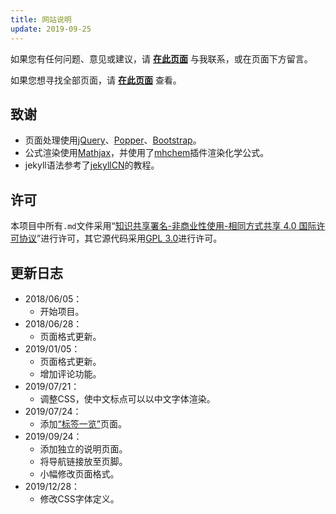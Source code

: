 ```yaml
---
title: 网站说明
update: 2019-09-25
---
```

如果您有任何问题、意见或建议，请 **[在此页面](https://github.com/Xzonn/Xzonn.github.io/issues)** 与我联系，或在页面下方留言。

如果您想寻找全部页面，请 **[在此页面](/pages/)** 查看。

## 致谢
- 页面处理使用[jQuery](https://jquery.com/)、[Popper](https://popper.js.org/)、[Bootstrap](https://getbootstrap.com/)。
- 公式渲染使用[Mathjax](https://www.mathjax.org/)，并使用了[mhchem](https://github.com/mhchem/MathJax-mhchem)插件渲染化学公式。
- jekyll语法参考了[jekyllCN](https://jekyllcn.com/)的教程。

## 许可
本项目中所有`.md`文件采用“[知识共享署名-非商业性使用-相同方式共享 4.0 国际许可协议](http://creativecommons.org/licenses/by-nc-sa/4.0/)”进行许可，其它源代码采用[GPL 3.0](https://github.com/Xzonn/xzonn.github.io/blob/master/LICENSE)进行许可。

## 更新日志
- 2018/06/05：
  - 开始项目。
- 2018/06/28：
  - 页面格式更新。
- 2019/01/05：
  - 页面格式更新。
  - 增加评论功能。
- 2019/07/21：
  - 调整CSS，使中文标点可以以中文字体渲染。
- 2019/07/24：
  - 添加[“标签一览”](https://xzonn.github.io/tags/)页面。
- 2019/09/24：
  - 添加独立的说明页面。
  - 将导航链接放至页脚。
  - 小幅修改页面格式。
- 2019/12/28：
  - 修改CSS字体定义。